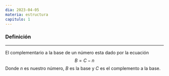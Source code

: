 ```yaml
---
dia: 2023-04-05
materia: estructura
capitulo: 1
---
```

### Definición
---
El complementario a la base de un número esta dado por la ecuación
$$ B = C - n $$
Donde $n$ es nuestro número, $B$ es la base y $C$ es el complemento a la base.